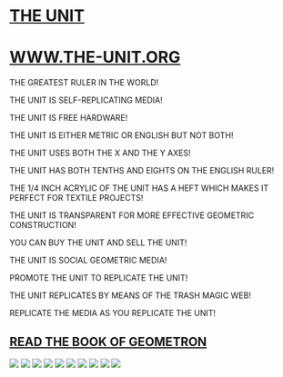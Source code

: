# [THE UNIT](https://github.com/lafelabs/unit/)

# [WWW.THE-UNIT.ORG](https://the-unit.org)

THE GREATEST RULER IN THE WORLD!

THE UNIT IS SELF-REPLICATING MEDIA!

THE UNIT IS FREE HARDWARE!

THE UNIT IS EITHER METRIC OR ENGLISH BUT NOT BOTH!

THE UNIT USES BOTH THE X AND THE Y AXES!

THE UNIT HAS BOTH TENTHS AND EIGHTS ON THE ENGLISH RULER!

THE 1/4 INCH ACRYLIC OF THE UNIT HAS A HEFT WHICH MAKES IT PERFECT FOR TEXTILE PROJECTS!

THE UNIT IS TRANSPARENT FOR MORE EFFECTIVE GEOMETRIC CONSTRUCTION!

YOU CAN BUY THE UNIT AND SELL THE UNIT!

THE UNIT IS SOCIAL GEOMETRIC MEDIA!

PROMOTE THE UNIT TO REPLICATE THE UNIT!

THE UNIT REPLICATES BY MEANS OF THE TRASH MAGIC WEB!

REPLICATE THE MEDIA AS YOU REPLICATE THE UNIT!


## [READ THE BOOK OF GEOMETRON](https://raw.githubusercontent.com/LafeLabs/bookofgeometron/main/main-bigpaper.pdf)

![](https://raw.githubusercontent.com/LafeLabs/unit/main/images/qrcode.png)
![](https://raw.githubusercontent.com/LafeLabs/unit/main/images/qrcode-page.png)
![](https://raw.githubusercontent.com/LafeLabs/unit/main/images/unit-6inch.svg)
![](https://raw.githubusercontent.com/LafeLabs/unit/main/images/unit-6inch-url.svg)
![](https://raw.githubusercontent.com/LafeLabs/unit/main/images/unit-6inchx6.svg)
![](https://raw.githubusercontent.com/LafeLabs/unit/main/images/unit-6inchx6-url.svg)
![](https://raw.githubusercontent.com/LafeLabs/unit/main/images/unit-15cm.svg)
![](https://raw.githubusercontent.com/LafeLabs/unit/main/images/unit-15cm-url.svg)
![](https://raw.githubusercontent.com/LafeLabs/unit/main/images/unit-15cmx8.svg)
![](https://raw.githubusercontent.com/LafeLabs/unit/main/images/unit-15cmx8-url.svg)

